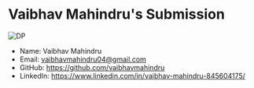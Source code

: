 # Vaibhav Mahindru's Submission

![DP](https://avatars0.githubusercontent.com/u/45296296?s=400&u=5c903059768d824e32571b39e3f1c71f40c573d9&v=4)

- Name: Vaibhav Mahindru
- Email: vaibhavmahindru04@gmail.com
- GitHub: https://github.com/vaibhavmahindru
- LinkedIn: https://www.linkedin.com/in/vaibhav-mahindru-845604175/
